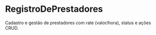 # RegistroDePrestadores
Cadastro e gestão de prestadores com rate (valor/hora), status e ações CRUD.
